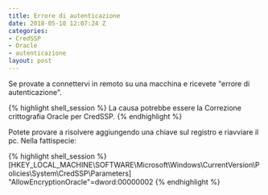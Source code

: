 ```yaml
---
title: Errore di autenticazione
date: 2018-05-10 12:07:24 Z
categories:
- CredSSP
- Oracle
- autenticazione
layout: post
---
```


Se provate a connettervi in remoto su una macchina  e ricevete "errore di autenticazione". 

{% highlight shell_session %}
La causa potrebbe essere la Correzione crittografia Oracle per CredSSP.
{% endhighlight %}

Potete provare a risolvere aggiungendo una chiave sul registro e riavviare il pc. Nella fattispecie:

{% highlight shell_session %}
[HKEY_LOCAL_MACHINE\SOFTWARE\Microsoft\Windows\CurrentVersion\Policies\System\CredSSP\Parameters] 
"AllowEncryptionOracle"=dword:00000002
{% endhighlight %}



